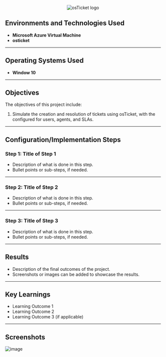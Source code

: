 <p align="center">
   <img src="https://i.imgur.com/Clzj7Xs.png" alt="osTicket logo"/>
</p>

## **Environments and Technologies Used**
-  **Microsoft Azure Virtual Machine** 
- **osticket**
---

## **Operating Systems Used**
- **Window 10**


---

## **Objectives**
The objectives of this project include:
1. Simulate the creation and resolution of tickets using osTicket, with the configured for users, agents, and SLAs.

---

## **Configuration/Implementation Steps**

### **Step 1: Title of Step 1**
- Description of what is done in this step.
- Bullet points or sub-steps, if needed.

---

### **Step 2: Title of Step 2**
- Description of what is done in this step.
- Bullet points or sub-steps, if needed.

---

### **Step 3: Title of Step 3**
- Description of what is done in this step.
- Bullet points or sub-steps, if needed.

---

## **Results**
- Description of the final outcomes of the project.
- Screenshots or images can be added to showcase the results.

---

## **Key Learnings**
- Learning Outcome 1
- Learning Outcome 2
- Learning Outcome 3 (if applicable)

---

## **Screenshots**
![image](https://github.com/user-attachments/assets/f1f92697-3139-4984-b5c5-49e489d3c882)
